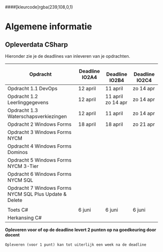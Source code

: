 ####[kleurcode]rgba(239,108,0,1)

# Algemene informatie #



## Opleverdata CSharp ## 
Hieronder zie je de deadlines van inleveren van je opdrachten. 

|Opdracht         | Deadline **IO2A4** | &nbsp; &nbsp; Deadline **IO2B4**| &nbsp; &nbsp; Deadline **IO2C4**|
| --------- |---------------  | ------- | ------- |
|Opdracht 1.1 DevOps | 12 april | 11 april | zo 14 apr |
| Opdracht 1.2 Leerlinggegevens | 12 april | 11 april zo 14 apr| zo 14 apr  |
| Opdracht 1.3 Waterschapsverkiezingen | 12 april | 11 april | zo 14 apr  |
| Opdracht 2 Windows Forms | 18 april | 18 april | zo 21 apr |
| Opdracht 3 Windows Forms NYCM | | | |
| Opdracht 4 Windows Forms Dominos |  |  |  |
| Opdracht 5 Windows Forms NYCM 3-Tier |  |  |  |
| Opdracht 6 Windows Forms NYCM SQL |  |  |  |
| Opdracht 7 Windows Forms NYCM SQL Plus Update & Delete | |  |  |
|  |  |  |  |
| Toets C# | 6 juni | 6 juni | 6 juni |
| Herkansing C# |  |  |  |



__Opleveren voor of op de deadline levert 2 punten op na goedkeuring door docent__<br><br>
``Opleveren (voor 1 punt) kan tot uiterlijk een week na de deadline``


